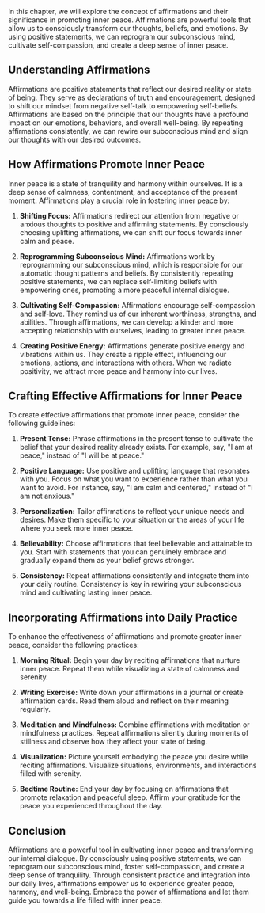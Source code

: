 
In this chapter, we will explore the concept of affirmations and their significance in promoting inner peace. Affirmations are powerful tools that allow us to consciously transform our thoughts, beliefs, and emotions. By using positive statements, we can reprogram our subconscious mind, cultivate self-compassion, and create a deep sense of inner peace.

Understanding Affirmations
--------------------------

Affirmations are positive statements that reflect our desired reality or state of being. They serve as declarations of truth and encouragement, designed to shift our mindset from negative self-talk to empowering self-beliefs. Affirmations are based on the principle that our thoughts have a profound impact on our emotions, behaviors, and overall well-being. By repeating affirmations consistently, we can rewire our subconscious mind and align our thoughts with our desired outcomes.

How Affirmations Promote Inner Peace
------------------------------------

Inner peace is a state of tranquility and harmony within ourselves. It is a deep sense of calmness, contentment, and acceptance of the present moment. Affirmations play a crucial role in fostering inner peace by:

1. **Shifting Focus:** Affirmations redirect our attention from negative or anxious thoughts to positive and affirming statements. By consciously choosing uplifting affirmations, we can shift our focus towards inner calm and peace.

2. **Reprogramming Subconscious Mind:** Affirmations work by reprogramming our subconscious mind, which is responsible for our automatic thought patterns and beliefs. By consistently repeating positive statements, we can replace self-limiting beliefs with empowering ones, promoting a more peaceful internal dialogue.

3. **Cultivating Self-Compassion:** Affirmations encourage self-compassion and self-love. They remind us of our inherent worthiness, strengths, and abilities. Through affirmations, we can develop a kinder and more accepting relationship with ourselves, leading to greater inner peace.

4. **Creating Positive Energy:** Affirmations generate positive energy and vibrations within us. They create a ripple effect, influencing our emotions, actions, and interactions with others. When we radiate positivity, we attract more peace and harmony into our lives.

Crafting Effective Affirmations for Inner Peace
-----------------------------------------------

To create effective affirmations that promote inner peace, consider the following guidelines:

1. **Present Tense:** Phrase affirmations in the present tense to cultivate the belief that your desired reality already exists. For example, say, "I am at peace," instead of "I will be at peace."

2. **Positive Language:** Use positive and uplifting language that resonates with you. Focus on what you want to experience rather than what you want to avoid. For instance, say, "I am calm and centered," instead of "I am not anxious."

3. **Personalization:** Tailor affirmations to reflect your unique needs and desires. Make them specific to your situation or the areas of your life where you seek more inner peace.

4. **Believability:** Choose affirmations that feel believable and attainable to you. Start with statements that you can genuinely embrace and gradually expand them as your belief grows stronger.

5. **Consistency:** Repeat affirmations consistently and integrate them into your daily routine. Consistency is key in rewiring your subconscious mind and cultivating lasting inner peace.

Incorporating Affirmations into Daily Practice
----------------------------------------------

To enhance the effectiveness of affirmations and promote greater inner peace, consider the following practices:

1. **Morning Ritual:** Begin your day by reciting affirmations that nurture inner peace. Repeat them while visualizing a state of calmness and serenity.

2. **Writing Exercise:** Write down your affirmations in a journal or create affirmation cards. Read them aloud and reflect on their meaning regularly.

3. **Meditation and Mindfulness:** Combine affirmations with meditation or mindfulness practices. Repeat affirmations silently during moments of stillness and observe how they affect your state of being.

4. **Visualization:** Picture yourself embodying the peace you desire while reciting affirmations. Visualize situations, environments, and interactions filled with serenity.

5. **Bedtime Routine:** End your day by focusing on affirmations that promote relaxation and peaceful sleep. Affirm your gratitude for the peace you experienced throughout the day.

Conclusion
----------

Affirmations are a powerful tool in cultivating inner peace and transforming our internal dialogue. By consciously using positive statements, we can reprogram our subconscious mind, foster self-compassion, and create a deep sense of tranquility. Through consistent practice and integration into our daily lives, affirmations empower us to experience greater peace, harmony, and well-being. Embrace the power of affirmations and let them guide you towards a life filled with inner peace.
